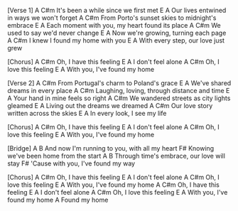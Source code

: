 [Verse 1]
A                       C#m
It's been a while since we first met
E                         A
Our lives entwined in ways we won't forget
A                      C#m
From Porto's sunset skies to midnight's embrace
E               A
Each moment with you, my heart found its place
A                   C#m
We used to say we'd never change
E                       A
Now we're growing, turning each page
A                   C#m
I knew I found my home with you
       E                        A
With every step, our love just grew

[Chorus]
A     C#m
Oh, I have this feeling
E                   A
I don't feel alone
A     C#m
Oh, I love this feeling
E                   A
With you, I've found my home

[Verse 2]
A                    C#m
From Portugal's charm to Poland's grace
E                       A
We've shared dreams in every place
A                        C#m
Laughing, loving, through distance and time
E                          A
Your hand in mine feels so right
A                      C#m
We wandered streets as city lights gleamed
E                      A
Living out the dreams we dreamed
A                     C#m
Our love story written across the skies
E                    A
In every look, I see my life

[Chorus]
A     C#m
Oh, I have this feeling
E                   A
I don't feel alone
A     C#m
Oh, I love this feeling
E                   A
With you, I've found my home

[Bridge]
            A                         B
And now I'm running to you, with all my heart
    F#
Knowing we've been home from the start
             A                         B
Through time's embrace, our love will stay
F#
'Cause with you, I've found my way

[Chorus]
A     C#m
Oh, I have this feeling
E                   A
I don't feel alone
A     C#m
Oh, I love this feeling
E                   A
With you, I've found my home
A     C#m
Oh, I have this feeling
E                   A
I don't feel alone
A     C#m
Oh, I love this feeling
E                   A
With you, I've found my home
          A
Found my home